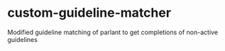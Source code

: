 # custom-guideline-matcher
Modified guideline matching of parlant to get completions of non-active guidelines

